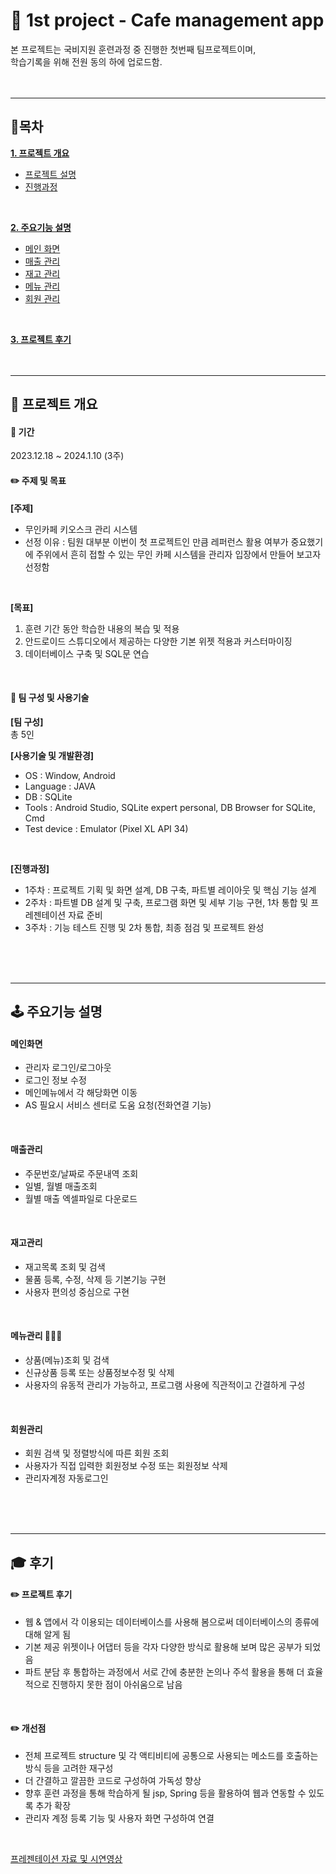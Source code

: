 # 📱 1st project - Cafe management app
본 프로젝트는 국비지원 훈련과정 중 진행한 첫번째 팀프로젝트이며,  
학습기록을 위해 전원 동의 하에 업로드함.
<br/>
<br/>
<br/>
* * *
## 📌목차
[__1. 프로젝트 개요__](#-프로젝트-개요)
   - [프로젝트 설명](#-기간)
   - [진행과정](#-팀-구성-및-사용기술)
<br/>
  
[__2. 주요기능 설명__](#-주요기능-설명)
   - [메인 화면](#메인화면)
   - [매출 관리](#매출관리)
   - [재고 관리](#재고관리)
   - [메뉴 관리](#메뉴관리-)
   - [회원 관리](#회원관리)
<br/>
    
[__3. 프로젝트 후기__](#-후기)
<br/>
<br/>
<br/>
* * *
## 📌 프로젝트 개요
#### 📅 기간
2023.12.18 ~ 2024.1.10 (3주)
<br/>


#### ✏️ 주제 및 목표
__[주제]__
  - 무인카페 키오스크 관리 시스템
  - 선정 이유 : 팀원 대부분 이번이 첫 프로젝트인 만큼 레퍼런스 활용 여부가 중요했기에 주위에서 흔히 접할 수 있는 무인 카페 시스템을 관리자 입장에서 만들어 보고자 선정함
<br/>


__[목표]__
1. 훈련 기간 동안 학습한 내용의 복습 및 적용		
2. 안드로이드 스튜디오에서 제공하는 다양한 기본 위젯 적용과 커스터마이징
3. 데이터베이스 구축 및 SQL문 연습
<br/>


#### 👥 팀 구성 및 사용기술
__[팀 구성]__  
총 5인
<br/>


__[사용기술 및 개발환경]__
- OS : Window, Android
- Language : JAVA
- DB : SQLite
- Tools : Android Studio, SQLite expert personal, DB Browser for SQLite, Cmd
- Test device : Emulator (Pixel XL API 34)
<br/>


__[진행과정]__
- 1주차 : 프로젝트 기획 및 화면 설계, DB 구축, 파트별 레이아웃 및 핵심 기능 설계
- 2주차  : 파트별 DB 설계 및 구축, 프로그램 화면 및 세부 기능 구현, 1차 통합 및 프레젠테이션 자료 준비
- 3주차 : 기능 테스트 진행 및 2차 통합, 최종 점검 및 프로젝트 완성
<br/>
<br/>
<br/>

* * *

## 🕹 주요기능 설명
#### __메인화면__
- 관리자 로그인/로그아웃
- 로그인 정보 수정
- 메인메뉴에서 각 해당화면 이동
- AS 필요시 서비스 센터로 도움 요청(전화연결 기능)
<br/>


#### __매출관리__
- 주문번호/날짜로 주문내역 조회
- 일별, 월별 매출조회
- 월별 매출 엑셀파일로 다운로드
<br/>


#### __재고관리__
- 재고목록 조회 및 검색
- 물품 등록, 수정, 삭제 등 기본기능 구현
- 사용자 편의성 중심으로 구현
<br/>


#### __메뉴관리 🙋🏻‍♀__
- 상품(메뉴)조회 및 검색
- 신규상품 등록 또는 상품정보수정 및 삭제
- 사용자의 유동적 관리가 가능하고, 프로그램 사용에 직관적이고 간결하게 구성
<br/>


#### __회원관리__
- 회원 검색 및 정렬방식에 따른 회원 조회
- 사용자가 직접 입력한 회원정보 수정 또는 회원정보 삭제
- 관리자계정 자동로그인
<br/>
<br/>
<br/>

* * *
 
## 🎓 후기
#### __✏️ 프로젝트 후기__
- 웹 & 앱에서 각 이용되는 데이터베이스를 사용해 봄으로써 데이터베이스의 종류에 대해 알게 됨
- 기본 제공 위젯이나 어댑터 등을 각자 다양한 방식로 활용해 보며 많은 공부가 되었음
- 파트 분담 후 통합하는 과정에서 서로 간에 충분한 논의나 주석 활용을 통해 더 효율적으로 진행하지 못한 점이 아쉬움으로 남음
<br/>


#### __✏️ 개선점__ 
- 전체 프로젝트 structure 및 각 액티비티에 공통으로 사용되는 메소드를 호출하는 방식 등을 고려한 재구성
- 더 간결하고 깔끔한 코드로 구성하여 가독성 향상 
- 향후 훈련 과정을 통해 학습하게 될 jsp, Spring 등을 활용하여 웹과 연동할 수 있도록 추가 확장
- 관리자 계정 등록 기능 및 사용자 화면 구성하여 연결
<br/>

[프레젠테이션 자료 및 시연영상](http://zeldahagoshipda.com](https://docs.google.com/presentation/d/1bta7-0WddFHqetQJPtGQ5LRoqR3ZgtGICWrsuUFPvhQ/edit?usp=sharing)https://docs.google.com/presentation/d/1bta7-0WddFHqetQJPtGQ5LRoqR3ZgtGICWrsuUFPvhQ/edit?usp=sharing)
